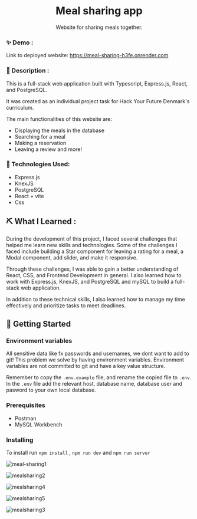 

<h1 align="center">Meal sharing app</h1>





<p align="center"> Website for sharing meals together.
    <br> 
</p>

### ✨ Demo :
Link to deployed website: <a>https://meal-sharing-h3fe.onrender.com</a>

### 📝 Description :
<p>This is a full-stack web application built with Typescript, Express.js, React, and PostgreSQL.</p>
<p>It was created as an individual project task for Hack Your Future Denmark's curriculum.</p>
<p>The main functionalities of this website are:</p>

- Displaying the meals in the database
- Searching for a meal
- Making a reservation
- Leaving a review and more!
  

### 🧩 Technologies Used:
- Express.js
- KnexJS
- PostgreSQL
- React + vite
- Css
  

## ⛏️ What I Learned :

During the development of this project, I faced several challenges that helped me learn new skills and technologies. Some of the challenges I faced include building a Star component for leaving a rating for a meal, a Modal component, add slider, and make it responsive.

Through these challenges, I was able to gain a better understanding of React, CSS, and Frontend Development in general. I also learned how to work with Express.js, KnexJS, and PostgreSQL and mySQL to build a full-stack web application.

In addition to these technical skills, I also learned how to manage my time effectively and prioritize tasks to meet deadlines.


## 🏁 Getting Started <a name = "getting_started"></a>


### Environment variables

All sensitive data like fx passwords and usernames, we dont want to add to git! This problem we solve by having environment variables. Environment variables are not committed to git and have a key value structure.

Remember to copy the `.env.example` file, and rename the copied file to `.env`. In the `.env` file add the relevant host, database name, database user and pasword to your own local database.
### Prerequisites

- Postman
- MySQL Workbench

### Installing

To install run `npm install` , `npm run dev` and `npm run server`



![meal-sharing1](https://github.com/Hadis-jamali/meal-sharing/assets/132214893/31e85cb8-cee2-44ab-bfc2-9c2c9cf029be)


![mealsharing2](https://github.com/Hadis-jamali/meal-sharing/assets/132214893/cf3b3c57-0cb7-461f-827d-105d5a458864)


![mealsharing4](https://github.com/Hadis-jamali/meal-sharing/assets/132214893/7b681311-8eac-45a9-b671-2145afbb19f4)


![mealsharing5](https://github.com/Hadis-jamali/meal-sharing/assets/132214893/48db0180-991a-40e9-a305-d78ebde044c3)


![mealsharing3](https://github.com/Hadis-jamali/meal-sharing/assets/132214893/74164779-e3ea-4fa2-acc4-23509df0e89a)



